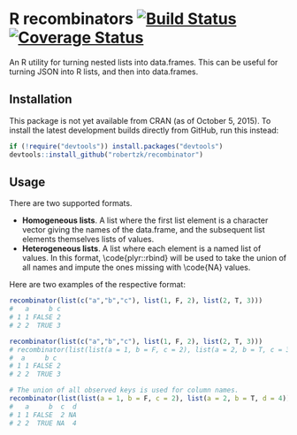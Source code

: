 R recombinators [![Build Status](https://travis-ci.org/robertzk/recombinator.svg?branch=master)](https://travis-ci.org/robertzk/recombinator) [![Coverage Status](https://coveralls.io/repos/robertzk/recombinator/badge.svg?branch=master)](https://coveralls.io/r/robertzk/recombinator)
===========

An R utility for turning nested lists into data.frames. This can
be useful for turning JSON into R lists, and then into data.frames.

Installation
------------

This package is not yet available from CRAN (as of October 5, 2015).
To install the latest development builds directly from GitHub, run this instead:

```R
if (!require("devtools")) install.packages("devtools")
devtools::install_github("robertzk/recombinator")
```

Usage
-----

There are two supported formats.

 * __Homogeneous lists__. A list where the first list element
    is a character vector giving the names of the data.frame,
    and the subsequent list elements themselves lists of values.
 * __Heterogeneous lists__. A list where each element is a named
    list of values. In this format, \code{plyr::rbind} will be used
    to take the union of all names and impute the ones missing
    with \code{NA} values.

Here are two examples of the respective format:

```r
recombinator(list(c("a","b","c"), list(1, F, 2), list(2, T, 3)))
#   a     b c
# 1 1 FALSE 2
# 2 2  TRUE 3

recombinator(list(c("a","b","c"), list(1, F, 2), list(2, T, 3)))
# recombinator(list(list(a = 1, b = F, c = 2), list(a = 2, b = T, c = 3)))
#  a     b c
# 1 1 FALSE 2
# 2 2  TRUE 3

# The union of all observed keys is used for column names.
recombinator(list(list(a = 1, b = F, c = 2), list(a = 2, b = T, d = 4)))
#   a     b  c  d
# 1 1 FALSE  2 NA
# 2 2  TRUE NA  4
```


